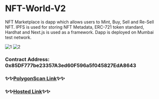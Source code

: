 # NFT-World-V2

NFT Marketplace is dapp which allows users to Mint, Buy, Sell and Re-Sell NFT. IPFS is used for storing NFT Metadata, ERC-721 token standard, Hardhat and Next.js is used as a framework. Dapp is deployed on Mumbai test network.

![1](https://user-images.githubusercontent.com/60979345/188123780-aaf2980d-c1e4-4410-bca7-3d2ccf071575.png)
![2](https://user-images.githubusercontent.com/60979345/188123785-4674d170-1513-4ebb-92c1-f0148b16dcf4.png)

### Contract Address: 0x85DF777be23357A3ed60F596a5f045827EdA8643
### ✨✨[PolygonScan Link](https://mumbai.polygonscan.com/address/0x85df777be23357a3ed60f596a5f045827eda8643#code)✨✨
### ✨✨[Hosted Link](https://nft-sea.vercel.app/)✨✨
